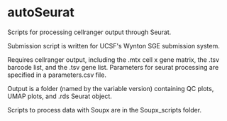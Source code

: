 # autoSeurat

Scripts for processing cellranger output through Seurat.

Submission script is written for UCSF's Wynton SGE submission system.

Requires cellranger output, including the .mtx cell x gene matrix, the .tsv  barcode list, and the .tsv gene list.
Parameters for seurat processing are specified in a parameters.csv file.

Output is a folder (named by the variable version) containing QC plots, UMAP plots, and .rds Seurat object.

Scripts to process data with Soupx are in the Soupx_scripts folder.  


